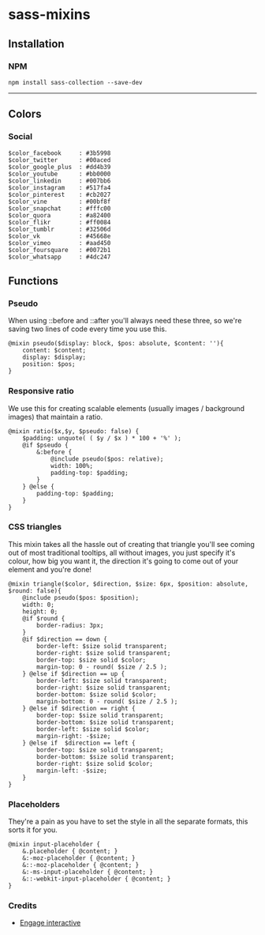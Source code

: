 # sass-mixins

## Installation

### NPM

```
npm install sass-collection --save-dev
```
_____

## Colors

### Social

```
$color_facebook     : #3b5998
$color_twitter      : #00aced
$color_google_plus  : #dd4b39
$color_youtube      : #bb0000
$color_linkedin     : #007bb6
$color_instagram    : #517fa4
$color_pinterest    : #cb2027
$color_vine         : #00bf8f
$color_snapchat     : #fffc00
$color_quora        : #a82400
$color_flikr        : #ff0084
$color_tumblr       : #32506d
$color_vk           : #45668e
$color_vimeo        : #aad450
$color_foursquare   : #0072b1
$color_whatsapp     : #4dc247
```

## Functions

### Pseudo

When using ::before and ::after you'll always need these three, so we're saving two lines of code every time you use this.

```
@mixin pseudo($display: block, $pos: absolute, $content: ''){
    content: $content;
    display: $display;
    position: $pos;
}
```

### Responsive ratio

We use this for creating scalable elements (usually images / background images) that maintain a ratio.

```
@mixin ratio($x,$y, $pseudo: false) {
    $padding: unquote( ( $y / $x ) * 100 + '%' );
    @if $pseudo {
        &:before {
            @include pseudo($pos: relative);
            width: 100%;
            padding-top: $padding;
        }
    } @else {
        padding-top: $padding;
    }
}
```

### CSS triangles

This mixin takes all the hassle out of creating that triangle you'll see coming out of most traditional tooltips, all without images, you just specify it's colour, how big you want it, the direction it's going to come out of your element and you're done!

```
@mixin triangle($color, $direction, $size: 6px, $position: absolute, $round: false){
    @include pseudo($pos: $position);
    width: 0;
    height: 0;
    @if $round {
        border-radius: 3px;
    }
    @if $direction == down {
        border-left: $size solid transparent;
        border-right: $size solid transparent;
        border-top: $size solid $color;
        margin-top: 0 - round( $size / 2.5 );
    } @else if $direction == up {
        border-left: $size solid transparent;
        border-right: $size solid transparent;
        border-bottom: $size solid $color;
        margin-bottom: 0 - round( $size / 2.5 );
    } @else if $direction == right {
        border-top: $size solid transparent;
        border-bottom: $size solid transparent;
        border-left: $size solid $color;
        margin-right: -$size;
    } @else if  $direction == left {
        border-top: $size solid transparent;
        border-bottom: $size solid transparent;
        border-right: $size solid $color;
        margin-left: -$size;
    }
}
```

### Placeholders

They're a pain as you have to set the style in all the separate formats, this sorts it for you.

```
@mixin input-placeholder {
    &.placeholder { @content; }
    &:-moz-placeholder { @content; }
    &::-moz-placeholder { @content; }
    &:-ms-input-placeholder { @content; }
    &::-webkit-input-placeholder { @content; }
}
```

### Credits

* [Engage interactive](http://engageinteractive.co.uk/blog/top-10-scss-mixins)